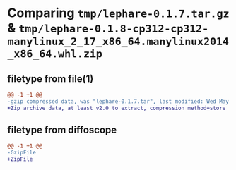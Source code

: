 # Comparing `tmp/lephare-0.1.7.tar.gz` & `tmp/lephare-0.1.8-cp312-cp312-manylinux_2_17_x86_64.manylinux2014_x86_64.whl.zip`

## filetype from file(1)

```diff
@@ -1 +1 @@
-gzip compressed data, was "lephare-0.1.7.tar", last modified: Wed May 15 03:33:57 2024, max compression
+Zip archive data, at least v2.0 to extract, compression method=store
```

## filetype from diffoscope

```diff
@@ -1 +1 @@
-GzipFile
+ZipFile
```

